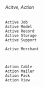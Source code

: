 ###### Acitve, Action

```
Active Job
Active Model
Active Record
Active Storage
Active Support

Active Merchant



Action Cable
Action Mailer
Action Pack
Action View

```

